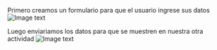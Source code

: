 Primero creamos un formulario para que el usuario ingrese sus datos
![Image text](https://github.com/SebasPBR18/AppMovil/blob/master/capt1.png)

Luego enviariamos los datos para que se muestren en nuestra otra actividad
![Image text](https://github.com/SebasPBR18/AppMovil/blob/master/capt2.png)

